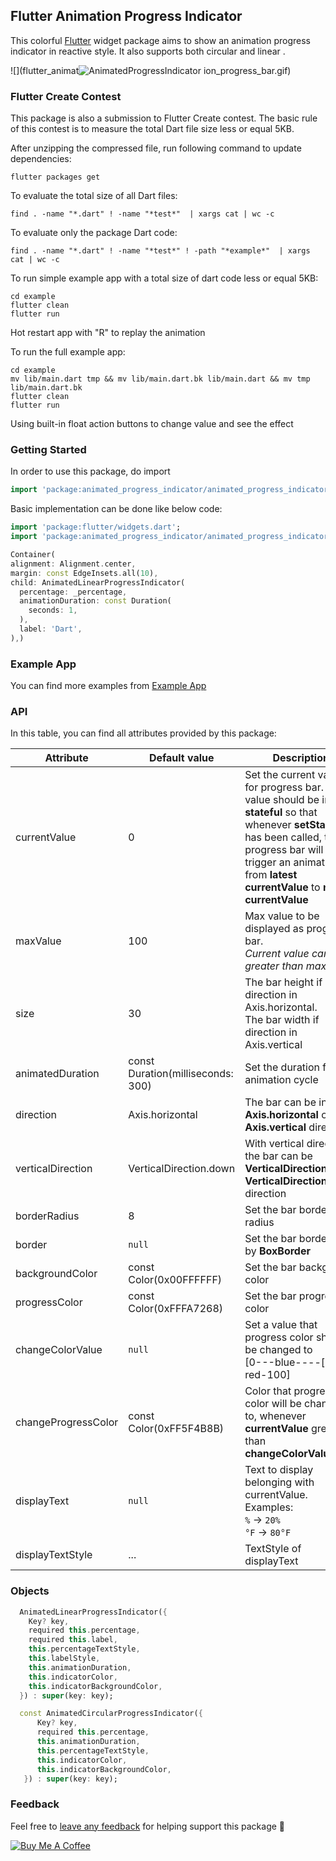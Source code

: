 ## Flutter Animation Progress Indicator

This colorful [Flutter](https://flutter.io) widget package aims to show an animation progress indicator in reactive style. It also supports both circular and linear .

![](flutter_animat![AnimatedProgressIndicator](https://user-images.githubusercontent.com/93323979/162623573-e197d399-30fd-495f-835f-dc901624a0d7.gif)
ion_progress_bar.gif)


### Flutter Create Contest
This package is also a submission to Flutter Create contest. The basic rule of this contest is to measure the total Dart file size less or equal 5KB.

After unzipping the compressed file, run following command to update dependencies:
```
flutter packages get
```

To evaluate the total size of all Dart files:
```
find . -name "*.dart" ! -name "*test*"  | xargs cat | wc -c
```

To evaluate only the package Dart code:
```
find . -name "*.dart" ! -name "*test*" ! -path "*example*"  | xargs cat | wc -c
```

To run simple example app with a total size of dart code less or equal 5KB:
```
cd example
flutter clean
flutter run
```
Hot restart app with "R" to replay the animation

To run the full example app:
```
cd example
mv lib/main.dart tmp && mv lib/main.dart.bk lib/main.dart && mv tmp lib/main.dart.bk
flutter clean
flutter run
```
Using built-in float action buttons to change value and see the effect

### Getting Started

In order to use this package, do import
```dart
import 'package:animated_progress_indicator/animated_progress_indicator.dart';
```

Basic implementation can be done like below code:
```dart
import 'package:flutter/widgets.dart';
import 'package:animated_progress_indicator/animated_progress_indicator.dart';

Container(
alignment: Alignment.center,
margin: const EdgeInsets.all(10),
child: AnimatedLinearProgressIndicator(
  percentage: _percentage,
  animationDuration: const Duration(
    seconds: 1,
  ),
  label: 'Dart',
),)
```

### Example App
You can find more examples from [Example App](example)


### API
In this table, you can find all attributes provided by this package:

| Attribute           | Default value                     | Description |
| ------------------- | --------------------------------- | ----------- |
| currentValue        | 0                                 | Set the current value for progress bar. This value should be in **stateful** so that whenever **setState()** has been called, the progress bar will trigger an animation from **latest currentValue** to **new currentValue** |
| maxValue            | 100                               | Max value to be displayed as progress bar. <br>*Current value can be greater than max value*  |
| size                | 30                                | The bar height if direction in Axis.horizontal. <br>The bar width if direction in Axis.vertical |
| animatedDuration    | const Duration(milliseconds: 300) | Set the duration for an animation cycle |
| direction           | Axis.horizontal                   | The bar can be in **Axis.horizontal** or **Axis.vertical** direction |
| verticalDirection   | VerticalDirection.down            | With vertical direction, the bar can be **VerticalDirection.up** or **VerticalDirection.down** direction|
| borderRadius        | 8                                 | Set the bar border radius |
| border              | ```null```                        | Set the bar border style by **BoxBorder** |
| backgroundColor     | const Color(0x00FFFFFF)           | Set the bar background color |
| progressColor       | const Color(0xFFFA7268)           | Set the bar progressing color |
| changeColorValue    | ```null```                        | Set a value that progress color should be changed to <br> [0---blue----[**70**]-red-100] |
| changeProgressColor | const Color(0xFF5F4B8B)           | Color that progressing color will be changed to, whenever **currentValue** greater than **changeColorValue** |
| displayText         | ```null```                        | Text to display belonging with currentValue. <br>Examples:<br> ```%``` -> ```20%```<br> ```°F``` -> ```80°F```|
| displayTextStyle    | ...                               | TextStyle of displayText|

### Objects
```dart
  AnimatedLinearProgressIndicator({
    Key? key,
    required this.percentage,
    required this.label,
    this.percentageTextStyle,
    this.labelStyle,
    this.animationDuration,
    this.indicatorColor,
    this.indicatorBackgroundColor,
  }) : super(key: key);

  const AnimatedCircularProgressIndicator({
      Key? key,
      required this.percentage,
      this.animationDuration,
      this.percentageTextStyle,
      this.indicatorColor,
      this.indicatorBackgroundColor,
   }) : super(key: key);

 ```


### Feedback

Feel free to [leave any feedback](https://github.com/ltdangkhoa/Flutter-Animation-Progress-Bar/issues) for helping support this package 🍻 

[![Buy Me A Coffee](https://bmc-cdn.nyc3.digitaloceanspaces.com/BMC-button-images/custom_images/orange_img.png "Buy Me A Coffee")](https://www.buymeacoffee.com/13f742 "Buy Me A Coffee")
